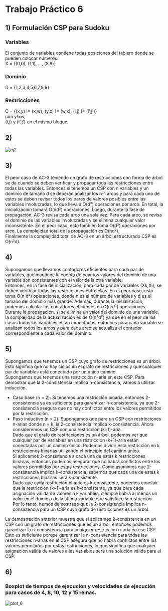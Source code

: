 # Trabajo Práctico 6
## 1) Formulación CSP para Sudoku
### Variables
El conjunto de variables contiene todas posiciones del tablero donde se pueden colocar números.  
X = {(0,0), (1,1), ..., (8,8)}  

### Dominio
D = {1,2,3,4,5,6,7,8,9}

### Restricciones
C = {(x,y) != (x,w), (y,x) != (w,x), (i,j) != (i',j')}  
con y!=w,  
(i,j) y (i',j') en el mismo bloque.

## 2) 
![ej2](https://github.com/lucianomasuelli/ia-uncuyo-2023/assets/83616746/90d8a418-fc2d-4a00-a1d7-73e01b23f635)


## 3) 
El peor caso de AC-3 teniendo un grafo de restricciones con forma de árbol se da cuando se deben verificar y propagar toda las restricciones entre todas las variables. Entonces si tenemos un CSP con n variables y un dominio de tamaño d se deberán analizar los n-1 arcos y para cada uno de estos se deben revisar todos los pares de valores posibles entre las variables involucradas, lo que lleva a O(d²) operaciones por arco. En total, la inicialización tomará O(nd²) operaciones. Luego, durante la fase de propagación, AC-3 revisa cada arco una sola vez. Para cada arco, se revisa el dominio de las variables involucradas y se elimina cualquier valor inconsistente. En el peor caso, esto también toma O(d²) operaciones por arco. La complejidad total de la propagación es O(nd²).  
Finalmente la complejidad total de AC-3 en un árbol estructurado CSP es O(n²d).

## 4)
Supongamos que llevamos contadores eficientes para cada par de variables, que mantiene la cuenta de cuantos valores del dominio de una variable son consistentes con el valor de la otra variable.  
Entonces, en la fase de inicialización, para cada par de variables (Xk​,Xi​), se deben verificar todas las restricciones entre ellas. En el peor caso, esto toma O(n⋅d²) operaciones, donde n es el número de variables y d es el tamaño del dominio más grande. Además, durante la inicialización, podemos calcular los contadores eficientes en O(n⋅d²) operaciones.  
Durante la propagación, si se elimina un valor del dominio de una variable, la complejidad de la actualización es de O(n²d²) ya que en el peor de los casos todas las variables están conectadas, entonces para cada variable se analizan todos los arcos y para cada arco se actualiza el contador correspondiente a cada valor del dominio.

## 5)
Supongamos que tenemos un CSP cuyo grafo de restricciones es un árbol. Esto significa que no hay ciclos en el grafo de restricciones y que cualquier par de variables está conectado por un único camino.  
Supongamos que tenemos una restricción n-aria en este CSP. Para demostrar que la 2-consistencia implica n-consistencia, vamos a utilizar inducción.  
- Caso base (n = 2): Si tenemos una restricción binaria, entonces 2-consistencia ya es suficiente para garantizar n-consistencia, ya que 2-consistencia asegura que no hay conflictos entre los valores permitidos por la restricción.  
- Paso inductivo (n > 2): Supongamos que para un CSP con restricciones n-arias donde n = k, la 2-consistencia implica k-consistencia. Ahora consideremos un CSP con una restricción (k+1)-aria.  
Dado que el grafo de restricciones es un árbol, podemos ver que cualquier par de variables en una restricción (k+1)-aria están conectadas por un camino único. Podemos dividir esta restricción en k restricciones binarias utilizando el principio del camino único.  
Si aplicamos 2-consistencia a cada una de estas k restricciones binarias, entonces podemos asegurar que no habrá conflictos entre los valores permitidos por estas restricciones. Como asumimos que 2-consistencia implica k-consistencia, sabemos que cada una de estas k restricciones binarias será k-consistente.  
Dado que cada restricción binaria es k-consistente, podemos concluir que la restricción (k+1)-aria es k-consistente, ya que para cada asignación válida de valores a k variables, siempre habrá al menos un valor en el dominio de la última variable que satisface la restricción.  
Por lo tanto, hemos demostrado que la 2-consistencia implica n-consistencia para un CSP cuyo grafo de restricciones es un árbol.
  
La demostración anterior muestra que si aplicamos 2-consistencia en un CSP con un grafo de restricciones que es un árbol, entonces podemos garantizar la n-consistencia para cualquier restricción n-aria en ese CSP.  
Esto es suficiente porque garantizar la n-consistencia para todas las restricciones n-arias en el CSP asegura que no habrá conflictos entre los valores permitidos por estas restricciones, lo que significa que cualquier asignación válida de valores a las variables será una solución válida para el CSP.

## 6)
### Boxplot de tiempos de ejecución y velocidades de ejecución para casos de 4, 8, 10, 12 y 15 reinas.
![plot_6](https://github.com/lucianomasuelli/ia-uncuyo-2023/assets/83616746/7a57a778-11fa-4f01-9a33-eb5490c33b84)
